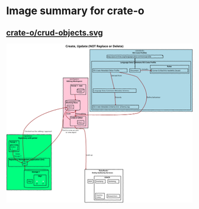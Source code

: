 # Image summary for crate-o

## [crate-o/crud-objects.svg](./crud-objects.svg)



<img src="crud-objects.svg">

